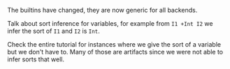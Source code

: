 <!-- Copyright (c) 2016-2019 K Team. All Rights Reserved. -->

The builtins have changed, they are now generic for all backends.

Talk about sort inference for variables, for example from `I1 +Int I2`
we infer the sort of `I1` and `I2` is `Int`.

Check the entire tutorial for instances where we give the sort of a
variable but we don't have to.  Many of those are artifacts since we were
not able to infer sorts that well.
